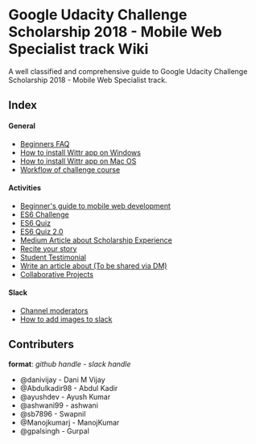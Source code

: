 # Google Udacity Challenge Scholarship 2018 - Mobile Web Specialist track Wiki
A well classified and comprehensive guide to Google Udacity Challenge Scholarship 2018 - Mobile Web Specialist track.

## Index

#### General
* [Beginners FAQ](general/Beginners%20FAQ.md)
* [How to install Wittr app on Windows](general/How%20to%20install%20Wittr%20Application%20on%20Windows.md)
* [How to install Wittr app on Mac OS](general/How%20to%20install%20Wittr%20Application%20on%20Mac.md)
* [Workflow of challenge course](general/WorkflowforUdacityGoogleChallengeScholarship.md)

#### Activities
* [Beginner's guide to mobile web development](activities/Beginners%20guide%20to%20mobile%20web%20development.md)
* [ES6 Challenge](activities/ES6%20Challenge.md)
* [ES6 Quiz](activities/ES6%20Quiz.md)
* [ES6 Quiz 2.0](activities/ES6Quiz%202.0.md)
* [Medium Article about Scholarship Experience](activities/Medium%20Article%20about%20Scholarship%20Experience.md)
* [Recite your story](activities/Recite%20your%20story.md)
* [Student Testimonial](activities/Student%20testimonial.md)
* [Write an article about (To be shared via DM)](activities/Write%20an%20article.md)
* [Collaborative Projects](activities/Collaborative%20Projects.md)

#### Slack
* [Channel moderators](slack/Channel%20moderators.md)
* [How to add images to slack](slack/How%20to%20add%20images%20to%20slack.md)

## Contributers
**format**: _github handle - slack handle_

* @danivijay - Dani M Vijay
* @Abdulkadir98 - Abdul Kadir
* @ayushdev - Ayush Kumar
* @ashwani99 - ashwani
* @sb7896 - Swapnil
* @Manojkumarj - ManojKumar
* @gpalsingh - Gurpal
